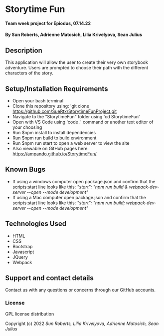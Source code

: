 # Storytime Fun

#### Team week project for Epiodus, 07.14.22

#### By Sun Roberts, Adrienne Matosich, Lilia Krivelyova, Sean Julius

## Description

This application will allow the user to create their very own storybook adventure. 
Users are prompted to choose their path with the different characters of the story. 


## Setup/Installation Requirements  
  * Open your bash terminal
  * Clone this repository using: 'git clone https://github.com/SueRtx/StorytimeFunProject.git
  * Navigate to the "StorytimeFun" folder using 'cd StorytimeFun'
  * Open with VS Code using 'code .' command or another text editor of your choosing
  * Run $npm install to install dependencies
  * Run $npm run build to build environment
  * Run $npm run start to open a web server to view the site
  * Also viewable on GitHub pages here: https://ampando.github.io/StorytimeFun/

## Known Bugs
  * If using a windows computer open package.json and confirm that the scripts:start line looks like this:
  *"start": "npm run build & webpack-dev-server --open --mode development"*
  * If using a Mac computer open package.json and confirm that the scripts:start line looks like this:
  *"start": "npm run build; webpack-dev-server --open --mode development"*

## Technologies Used

* HTML
* CSS
* Bootstrap
* Javascript
* JQuery
* Webpack 

## Support and contact details

Contact us with any questions or concerns through our GitHub accounts. 

### License

GPL license distribution

Copyright (c) 2022 *Sun Roberts, Lilia Krivelyova, Adrienne Matosich, Sean Julius*
